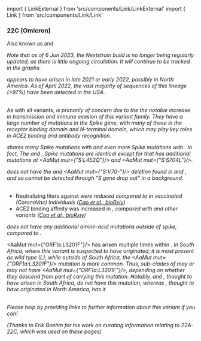 import { LinkExternal } from 'src/components/Link/LinkExternal'
import { Link } from 'src/components/Link/Link'



<MdxContent filepath="VoCHeader.md'" />

### 22C (Omicron)
Also known as <Lin name="BA.2.12.1" /> and <Who name="Omicron" />

_Note that as of 6 Jun 2023, the Nextstrain build is no longer being regularly updated, as there is little ongoing circulation. It will continue to be tracked in the graphs._

<MdxContent filepath="OmicronHeader.md'" />

<Var name="22C (Omicron)"/> appears to have arisen in late 2021 or early 2022, possibly in North America. As of April 2022, the vast majority of sequences of this lineage (>97%) have been detected in the USA.
<br/><br/>

As with all <Who name="Omicron" /> variants, <Var name="22C (Omicron)" prefix=""/> is primarily of concern due to the the notable increase in transmission and immune evasion of this variant family. They have a large number of mutations in the Spike gene, with many of these in the receptor binding domain and N-terminal domain, which may play key roles in ACE2 binding and antibody recognition.
<br/>

<Var name="22C (Omicron)" prefix=""/> shares many Spike mutations with <Var name="21K (Omicron)" prefix=""/> and even more Spike mutations with <Var name="21L (Omicron)" prefix=""/>. In fact, The <Var name="21L (Omicron)" prefix=""/> and <Var name="22C (Omicron)" prefix=""/>, Spike mutations are identical except for that <Var name="22C (Omicron)" prefix=""/> has additional mutations at <AaMut mut={"S:L452Q"}/> and <AaMut mut={"S:S704L"}/>.
<br/>

<Var name="21L (Omicron)" prefix=""/> does not have the <Mut name="S:H69-"/> and <AaMut mut={"S:V70-"}/> deletion found in <Var name="22A (Omicron)" prefix=""/> and <Var name="22B (Omicron)" prefix=""/>, and so cannot be detected through "S gene drop out" in a <Var name="21L (Omicron)" prefix=""/> background.
<br/><br/>

- Neutralizing titers against <Var name="22C (Omicron)" prefix=""/> were reduced compared to <Var name="21L (Omicron)" prefix=""/> in vaccinated (CoronaVac) individuals ([Cao et al., bioRxiv](https://www.biorxiv.org/content/10.1101/2022.04.30.489997v1))
- ACE2 binding affinity was increased in <Var name="22C (Omicron)" prefix=""/>, compared with <Var name="21K (Omicron)" prefix=""/> and other <WhoBadge name="Omicron" /> variants ([Cao et al., bioRxiv](https://www.biorxiv.org/content/10.1101/2022.04.30.489997v1))

<Var name="22C (Omicron)" prefix=""/> does not have any additional amino-acid mutations outside of spike, compared to <Var name="21L (Omicron)" prefix=""/>.

<AaMut mut={"ORF1a:L3201F"}/> has arisen multiple times within <Var name="21L (Omicron)" prefix=""/>. In South Africa, where this variant is suspected to have originated, it is most present as wild type (L), while outside of South Africa, the <AaMut mut={"ORF1a:L3201F"}/> mutation is more common. Thus, sub-clades of <Var name="21L (Omicron)" prefix=""/> may or may not have <AaMut mut={"ORF1a:L3201F"}/>, depending on whether they descend from part of <Var name="21L (Omicron)" prefix=""/> carrying this mutation. Notably, <Var name="22A (Omicron)" prefix=""/> and <Var name="22B (Omicron)" prefix=""/>, thought to have arisen in South Africa, do <i>not</i> have this mutation, whereas <Var name="22C (Omicron)" prefix=""/>, thought to have originated in North America, has it.
<br/><br/>

_Please help by providing links to further information about this variant if you can!_

_(Thanks to Erik Boehm for his work on curating information relating to 22A-22C, which was used on these pages)_
